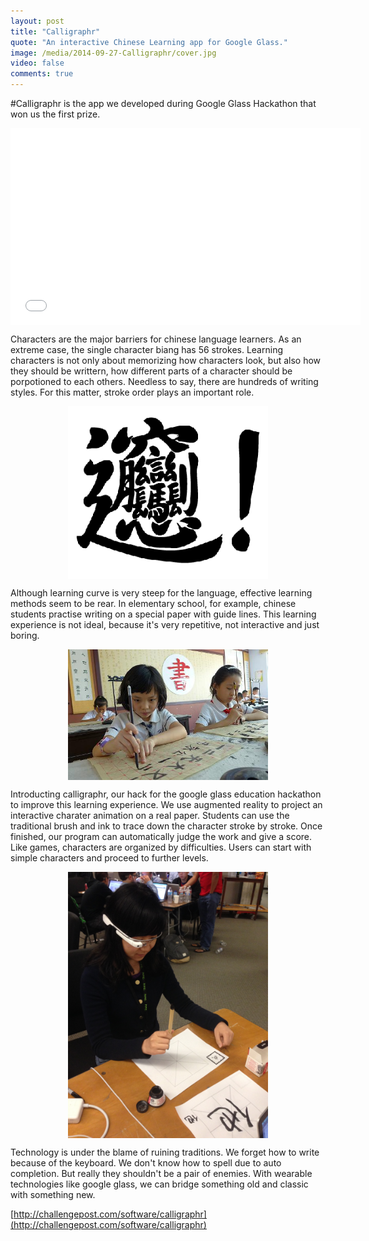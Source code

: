 ```yaml
---
layout: post
title: "Calligraphr"
quote: "An interactive Chinese Learning app for Google Glass."
image: /media/2014-09-27-Calligraphr/cover.jpg
video: false
comments: true
---
```


#Calligraphr is the app we developed during Google Glass Hackathon that won us the first prize. 

<iframe width="560" height="315" src="//www.youtube.com/embed/abWyiEY7P-A?rel=0" style="display:block;margin-left:auto;margin-right:auto" frameborder="0"> </iframe>

Characters are the major barriers for chinese language learners. As an extreme case, the single character biang has 56 strokes. 
Learning characters is not only about memorizing how characters look, but also how they should be writtern, how different parts of a character should be porpotioned to each others. Needless to say, there are hundreds of writing styles. For this matter, stroke order plays an important role. 

<img src="/media/2014-09-27-Calligraphr/biang.gif" align="center" style="width:320px;display:block;margin-left:auto;margin-right:auto"/>

Although learning curve is very steep for the language, effective learning methods seem to be rear. In elementary school, for example, chinese students practise writing on a special paper with guide lines. This learning experience is not ideal, because it's very repetitive, not interactive and just boring.

<img src="/media/2014-09-27-Calligraphr/xiaoxueshufa.jpg" align="center" style="width:320px;display:block;margin-left:auto;margin-right:auto" />

Introducting calligraphr, our hack for the google glass education hackathon to improve this learning experience. We use augmented reality to project an interactive charater animation on a real paper. Students can use the traditional brush and ink to trace down the character stroke by stroke. Once finished, our program can automatically judge the work and give a score. Like games, characters are organized by difficulties. Users can start with simple characters and proceed to further levels.

<img src="/media/2014-09-27-Calligraphr/IMG_3964.jpg" align="center" style="width:320px;display:block;margin-left:auto;margin-right:auto" />

Technology is under the blame of ruining traditions. We forget how to write because of the keyboard. We don't know how to spell due to auto completion. But really they shouldn't be a pair of enemies. With wearable technologies like google glass, we can bridge something old and classic with something new.

[http://challengepost.com/software/calligraphr](http://challengepost.com/software/calligraphr)
